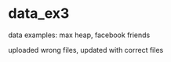 # data_ex3
data examples: max heap, facebook friends

uploaded wrong files, updated with correct files
